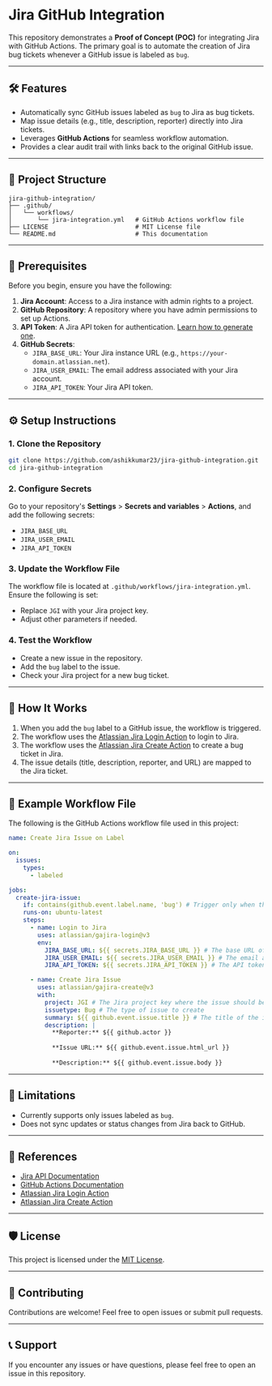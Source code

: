 # Jira GitHub Integration

This repository demonstrates a **Proof of Concept (POC)** for integrating Jira with GitHub Actions. The primary goal is to automate the creation of Jira bug tickets whenever a GitHub issue is labeled as `bug`.

---

## 🛠 Features
- Automatically sync GitHub issues labeled as `bug` to Jira as bug tickets.
- Map issue details (e.g., title, description, reporter) directly into Jira tickets.
- Leverages **GitHub Actions** for seamless workflow automation.
- Provides a clear audit trail with links back to the original GitHub issue.

---

## 📁 Project Structure
```
jira-github-integration/
├── .github/
│   └── workflows/
│       └── jira-integration.yml   # GitHub Actions workflow file
├── LICENSE                        # MIT License file
└── README.md                      # This documentation
```

---

## 🔧 Prerequisites
Before you begin, ensure you have the following:
1. **Jira Account**: Access to a Jira instance with admin rights to a project.
2. **GitHub Repository**: A repository where you have admin permissions to set up Actions.
3. **API Token**: A Jira API token for authentication. [Learn how to generate one](https://confluence.atlassian.com/cloud/api-tokens-938839638.html).
4. **GitHub Secrets**:
   - `JIRA_BASE_URL`: Your Jira instance URL (e.g., `https://your-domain.atlassian.net`).
   - `JIRA_USER_EMAIL`: The email address associated with your Jira account.
   - `JIRA_API_TOKEN`: Your Jira API token.

---

## ⚙️ Setup Instructions

### 1. Clone the Repository
```bash
git clone https://github.com/ashikkumar23/jira-github-integration.git
cd jira-github-integration
```

### 2. Configure Secrets
Go to your repository's **Settings** > **Secrets and variables** > **Actions**, and add the following secrets:
- `JIRA_BASE_URL`
- `JIRA_USER_EMAIL`
- `JIRA_API_TOKEN`

### 3. Update the Workflow File
The workflow file is located at `.github/workflows/jira-integration.yml`. Ensure the following is set:
- Replace `JGI` with your Jira project key.
- Adjust other parameters if needed.

### 4. Test the Workflow
- Create a new issue in the repository.
- Add the `bug` label to the issue.
- Check your Jira project for a new bug ticket.

---

## 🚀 How It Works
1. When you add the `bug` label to a GitHub issue, the workflow is triggered.
2. The workflow uses the [Atlassian Jira Login Action](https://github.com/atlassian/gajira-login) to login to Jira.
3. The workflow uses the [Atlassian Jira Create Action](https://github.com/atlassian/gajira-create) to create a bug ticket in Jira.
4. The issue details (title, description, reporter, and URL) are mapped to the Jira ticket.

---

## 📝 Example Workflow File

The following is the GitHub Actions workflow file used in this project:

```yaml name=.github/workflows/jira-integration.yml
name: Create Jira Issue on Label

on:
  issues:
    types:
      - labeled

jobs:
  create-jira-issue:
    if: contains(github.event.label.name, 'bug') # Trigger only when the 'bug' label is added
    runs-on: ubuntu-latest
    steps:
      - name: Login to Jira
        uses: atlassian/gajira-login@v3
        env:
          JIRA_BASE_URL: ${{ secrets.JIRA_BASE_URL }} # The base URL of your Jira instance
          JIRA_USER_EMAIL: ${{ secrets.JIRA_USER_EMAIL }} # The email associated with your Jira user
          JIRA_API_TOKEN: ${{ secrets.JIRA_API_TOKEN }} # The API token for Jira

      - name: Create Jira Issue
        uses: atlassian/gajira-create@v3
        with:
          project: JGI # The Jira project key where the issue should be created
          issuetype: Bug # The type of issue to create
          summary: ${{ github.event.issue.title }} # The title of the issue from GitHub
          description: |
            **Reporter:** ${{ github.actor }}
            
            **Issue URL:** ${{ github.event.issue.html_url }}
            
            **Description:** ${{ github.event.issue.body }}
```

---

## 🌟 Limitations
- Currently supports only issues labeled as `bug`.
- Does not sync updates or status changes from Jira back to GitHub.

---

## 📖 References
- [Jira API Documentation](https://developer.atlassian.com/cloud/jira/platform/rest/v3/)
- [GitHub Actions Documentation](https://docs.github.com/en/actions)
- [Atlassian Jira Login Action](https://github.com/atlassian/gajira-login)
- [Atlassian Jira Create Action](https://github.com/atlassian/gajira-create)

---

## 🛡 License
This project is licensed under the [MIT License](LICENSE).

---

## 🤝 Contributing
Contributions are welcome! Feel free to open issues or submit pull requests.

---

## 📞 Support
If you encounter any issues or have questions, please feel free to open an issue in this repository.
